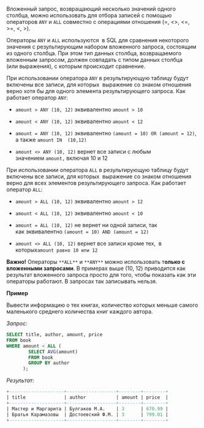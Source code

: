 Вложенный запрос, возвращающий несколько значений одного столбца, можно использовать для отбора записей с помощью операторов `ANY` и `ALL` совместно с операциями отношения (=, <>, <=, >=, <, >).

Операторы `ANY` и `ALL` используются  в SQL для сравнения некоторого значения с результирующим набором вложенного запроса, состоящим из одного столбца. При этом тип данных столбца, возвращаемого вложенным запросом, должен совпадать с типом данных столбца (или выражения), с которым происходит сравнение.

При использовании оператора `ANY` в результирующую таблицу будут включены все записи, для которых  выражение со знаком отношения верно хотя бы для одного элемента результирующего запроса. Как работает оператор `ANY`:

- `amount > ANY (10, 12)` эквивалентно `amount > 10`
    
- `amount < ANY (10, 12)` эквивалентно `amount < 12`
    
- `amount = ANY (10, 12)` эквивалентно `(amount = 10) OR (amount = 12)`, а также `amount IN  (10,12)`
    
- `amount <> ANY (10, 12)` вернет все записи с любым значением `amount,` включая 10 и 12
    

При использовании оператора `ALL` в результирующую таблицу будут включены все записи, для которых  выражение со знаком отношения верно для всех элементов результирующего запроса. Как работает оператор `ALL`:

- `amount > ALL (10, 12)` эквивалентно `amount > 12`
    
- `amount < ALL (10, 12)` эквивалентно `amount < 10`
    
- `amount = ALL (10, 12)` не вернет ни одной записи, так как эквивалентно `(amount = 10) AND (amount = 12)`
- `amount <> ALL (10, 12)` вернет все записи кроме тех,  в которых`amount равно 10 или 12`
    

**Важно!** Операторы `**ALL**` и `**ANY**` можно использовать т**олько с вложенными запросами**. В примерах выше (10, 12) приводится как результат вложенного запроса просто для того, чтобы показать как эти операторы работают. В запросах так записывать нельзя.

**Пример**

Вывести информацию о тех книгах, количество которых меньше самого маленького среднего количества книг каждого автора.

_Запрос:_

```sql
SELECT title, author, amount, price
FROM book
WHERE amount < ALL (
        SELECT AVG(amount) 
        FROM book 
        GROUP BY author 
      );
```

_Результат:_

```sql
+--------------------+------------------+--------+--------+
| title              | author           | amount | price  |
+--------------------+------------------+--------+--------+
| Мастер и Маргарита | Булгаков М.А.    | 3      | 670.99 |
| Братья Карамазовы  | Достоевский Ф.М. | 3      | 799.01 |
+--------------------+------------------+--------+--------+
```